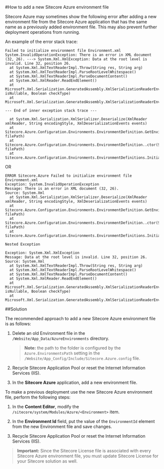 #How to add a new Sitecore Azure environment file

Sitecore Azure may sometimes show the following error after adding a new environment file from the Sitecore Azure application that has the same name as a previously added environment file. This may also prevent further deployment operations from running.

An example of the error stack trace:

```
Failed to initialize environment file Environment.xml 
System.InvalidOperationException: There is an error in XML document (32, 26). ---> System.Xml.XmlException: Data at the root level is invalid. Line 32, position 26. 
  at System.Xml.XmlTextReaderImpl.Throw(String res, String arg) 
  at System.Xml.XmlTextReaderImpl.ParseRootLevelWhitespace() 
  at System.Xml.XmlTextReaderImpl.ParseDocumentContent() 
  at System.Xml.XmlReader.ReadEndElement() 
  at Microsoft.Xml.Serialization.GeneratedAssembly.XmlSerializationReaderEnvironmentDataStorage.Read2_EnvironmentDataStorage(Boolean isNullable, Boolean checkType) 
  at Microsoft.Xml.Serialization.GeneratedAssembly.XmlSerializationReaderEnvironmentDataStorage.Read3_EnvironmentDataStorage() 
 
--- End of inner exception stack trace --- 
  
  at System.Xml.Serialization.XmlSerializer.Deserialize(XmlReader xmlReader, String encodingStyle, XmlDeserializationEvents events) 
  at Sitecore.Azure.Configuration.Environments.EnvironmentDefinition.GetEnvironmentDataStorage(String filePath) 
  at Sitecore.Azure.Configuration.Environments.EnvironmentDefinition..ctor(String filePath) 
  at Sitecore.Azure.Configuration.Environments.EnvironmentDefinitions.Initialize()
```

OR

```
ERROR Sitecore.Azure Failed to initialize environment file Environment.xml 
Exception: System.InvalidOperationException 
Message: There is an error in XML document (32, 26). 
Source: System.Xml 
  at System.Xml.Serialization.XmlSerializer.Deserialize(XmlReader xmlReader, String encodingStyle, XmlDeserializationEvents events) 
  at Sitecore.Azure.Configuration.Environments.EnvironmentDefinition.GetEnvironmentDataStorage(String filePath) 
  at Sitecore.Azure.Configuration.Environments.EnvironmentDefinition..ctor(String filePath) 
  at Sitecore.Azure.Configuration.Environments.EnvironmentDefinitions.Initialize() 
 
Nested Exception 
 
Exception: System.Xml.XmlException 
Message: Data at the root level is invalid. Line 32, position 26. 
Source: System.Xml 
  at System.Xml.XmlTextReaderImpl.Throw(String res, String arg) 
  at System.Xml.XmlTextReaderImpl.ParseRootLevelWhitespace() 
  at System.Xml.XmlTextReaderImpl.ParseDocumentContent() 
  at System.Xml.XmlReader.ReadEndElement() 
  at Microsoft.Xml.Serialization.GeneratedAssembly.XmlSerializationReaderEnvironmentDataStorage.Read2_EnvironmentDataStorage(Boolean isNullable, Boolean checkType) 
  at Microsoft.Xml.Serialization.GeneratedAssembly.XmlSerializationReaderEnvironmentDataStorage.Read3_EnvironmentDataStorage()
```

##Solution

The recommended approach to add a new Sitecore Azure environment file is as follows:

1. Delete an old Environment file in the `/Website/App_Data/AzureEnvironments` directory.
 
   > **Note:** the path to the folder is configured by the `Azure.EnvironmentsPath` setting in the `/Website/App_Config/Include/Sitecore.Azure.config` file.

2. Recycle Sitecore Application Pool or reset the Internet Information Services (IIS).

3. In the **Sitecore Azure** application, add a new environment file.

To make a previous deployment use the new Sitecore Azure environment file, perform the following steps:

1. In the **Content Editor**, modify the `/sitecore/system/Modules/Azure/<Environment>` item.

2. In the **Environment Id** field, put the value of the `EnvironmentId` element from the new Environment file and save changes.

3. Recycle Sitecore Application Pool or reset the Internet Information Services (IIS).

> **Important:** Since the Sitecore License file is associated with every Sitecore Azure environment file, you must update Sitecore License for your Sitecore solution as well.